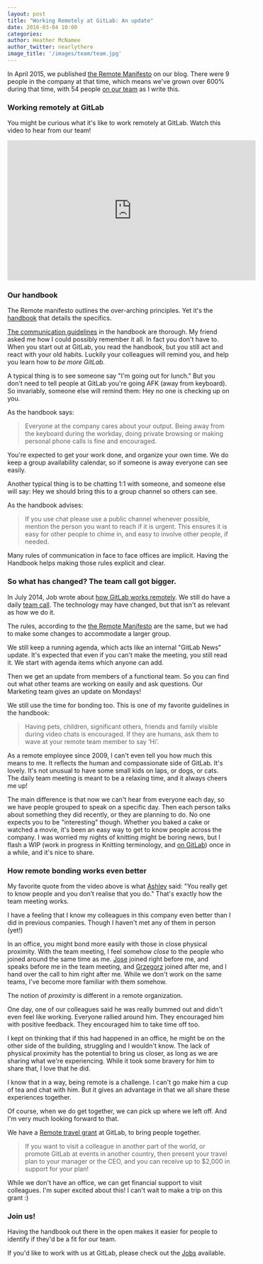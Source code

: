 ```yaml
---
layout: post
title: "Working Remotely at GitLab: An update"
date: 2016-03-04 10:00
categories:
author: Heather McNamee
author_twitter: nearlythere
image_title: '/images/team/team.jpg'
---
```


In April 2015, we published [the Remote Manifesto][manifesto] on our blog.
There were 9 people in the company at that time, which means we've grown
over 600% during that time, with 54 people [on our team][team] as I write this.

<!-- more -->

### Working remotely at GitLab

You might be curious what it's like to work remotely at GitLab.
Watch this video to hear from our team!

<div style="text-align: center; margin-bottom: 12px">
  <iframe width="560" height="315" src="https://www.youtube.com/embed/NoFLJLJ7abE" frameborder="0" allowfullscreen></iframe>
</div>

### Our handbook

The Remote manifesto outlines the over-arching principles.
Yet it's the [handbook][handbook] that details the specifics.

[The communication guidelines][communication handbook] in the handbook are thorough.
My friend asked me how I could possibly remember it all.
In fact you don't have to.
When you start out at GitLab, you read the handbook, but you still act and react
with your old habits.
Luckily your colleagues will remind you, and help you learn how to *be more GitLab.*

A typical thing is to see someone say "I'm going out for lunch."
But you don't need to tell people at GitLab you're going AFK (away from keyboard).
So invariably, someone else will remind them: Hey no one is checking up on you.

As the handbook says:

> Everyone at the company cares about your output.
Being away from the keyboard during the workday, doing private browsing
or making personal phone calls is fine and encouraged.

You're expected to get your work done, and organize your own time.
We do keep a group availability calendar, so if someone is away everyone can see easily.

Another typical thing is to be chatting 1:1 with someone, and someone else will
say: Hey we should bring this to a group channel so others can see.

As the handbook advises:

> If you use chat please use a public channel whenever possible,
mention the person you want to reach if it is urgent.
This ensures it is easy for other people to chime in, and easy to
involve other people, if needed.

Many rules of communication in face to face offices are implicit.
Having the Handbook helps making those rules explicit and clear.

### So what has changed? The team call got bigger.

In July 2014, Job wrote about [how GitLab works remotely][remotely].
We still do have a daily [team call][team call].
The technology may have changed, but that isn't as relevant as how we do it.

The rules, according to the [the Remote Manifesto][manifesto] are the same,
but we had to make some changes to accommodate a larger group.

We still keep a running agenda, which acts like an internal "GitLab News" update.
It's expected that even if you can't make the meeting, you still read it.
We start with agenda items which anyone can add.

Then we get an update from members of a functional team.
So you can find out what other teams are working on easily and ask questions.
Our Marketing team gives an update on Mondays!

We still use the time for bonding too.
This is one of my favorite guidelines in the handbook:

> Having pets, children, significant others, friends and family visible
during video chats is encouraged.
If they are humans, ask them to wave at your remote team member to say ‘Hi’.

As a remote employee since 2009, I can't even tell you how much this means to me.
It reflects the human and compassionate side of GitLab. It's lovely.
It's not unusual to have some small kids on laps, or dogs, or cats.
The daily team meeting is meant to be a relaxing time, and it always cheers me up!

The main difference is that now we can't hear from everyone each day,
so we have people grouped to speak on a specific day.
Then each person talks about something they did recently, or they are planning to do.
No one expects you to be "interesting" though.
Whether you baked a cake or watched a movie, it's been an easy way to get to know
people across the company.
I was worried my nights of knitting might be boring news, but I flash a WIP
(work in progress in Knitting terminology, and [on GitLab][wip])
once in a while, and it's nice to share.

### How remote bonding works even better

My favorite quote from the video above is what [Ashley](https://twitter.com/theunquietone) said:
"You really get to know people and you don’t realise that you do."
That's exactly how the team meeting works.

I have a feeling that I know my colleagues in this company even better
than I did in previous companies.
Though I haven't met any of them in person (yet!)

In an office, you might bond more easily with those in close physical proximity.
With the team meeting, I feel somehow *close* to the people who joined around
the same time as me.
[Jose](https://twitter.com/random_primate) joined right before me, and speaks
before me in the team meeting, and [Grzegorz](https://twitter.com/GrzegorzBizon)
joined after me, and I hand over the call to him right after me.
While we don't work on the same teams, I've become more familiar with them somehow.

The notion of *proximity* is different in a remote organization.

One day, one of our colleagues said he was really bummed out and didn't even
feel like working.
Everyone rallied around him.
They encouraged him with positive feedback.
They encouraged him to take time off too.

I kept on thinking that if this had happened in an office,
he might be on the other side of the building, struggling and I wouldn't know.
The lack of physical proximity has the potential to bring us closer,
as long as we are sharing what we're experiencing.
While it took some bravery for him to share that, I love that he did.

I know that in a way, being remote is a challenge.
I can't go make him a cup of tea and chat with him.
But it gives an advantage in that we all share these experiences together.

Of course, when we do get together, we can pick up where we left off.
And I'm very much looking forward to that.

We have a [Remote travel grant][grant] at GitLab, to bring people together.

> If you want to visit a colleague in another part of the world, or promote
GitLab at events in another country, then present your travel plan to your
manager or the CEO, and you can receive up to $2,000 in support for your plan!

While we don't have an office, we can get financial support to visit colleagues.
I'm super excited about this! I can't wait to make a trip on this grant :)

### Join us!

Having the handbook out there in the open makes it easier for people to
identify if they'd be a fit for our team.

If you'd like to work with us at GitLab, please check out the [Jobs][jobs] available.

[grant]: https://about.gitlab.com/handbook/#travel-grant
[wip]: http://doc.gitlab.com/ce/workflow/wip_merge_requests.html
[jobs]: https://about.gitlab.com/jobs
[handbook]: https://about.gitlab.com/handbook
[communication handbook]: https://about.gitlab.com/handbook/#communication
[team call]: https://about.gitlab.com/handbook/#team-call
[manifesto]: https://about.gitlab.com/2015/04/08/the-remote-manifesto/
[team]: https://about.gitlab.com/team/
[remotely]: https://about.gitlab.com/2014/07/03/how-gitlab-works-remotely/
